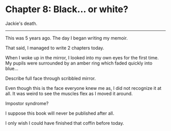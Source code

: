 # Chapter 8: Black... or white?

Jackie's death.

___

This was 5 years ago.
The day I began writing my memoir.

That said, I managed to write 2 chapters today.

When I woke up in the mirror, I looked into my own eyes for the first time.
My pupils were surrounded by an amber ring which faded quickly into blue...

Describe full face through scribbled mirror.

Even though this is the face everyone knew me as, I did not recognize it at all.
It was weird to see the muscles flex as I moved it around.

Impostor syndrome?

I suppose this book will never be published after all.

I only wish I could have finished that coffin before today.
